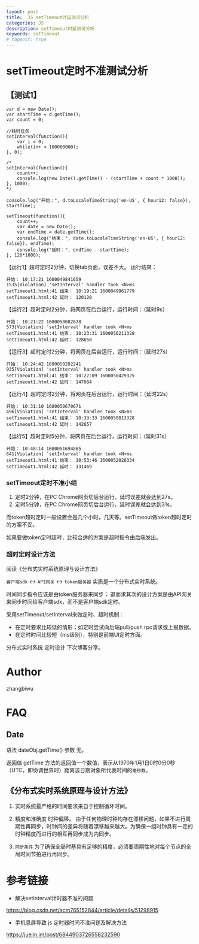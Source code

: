 ```yaml
---
layout: post
title:  JS setTimeout时延测试分析
categories: JS
description: setTimeout时延测试分析
keywords: setTimeout
# topmost: true
---
```


# setTimeout定时不准测试分析

## 【测试1】

```
var d = new Date();
var startTime = d.getTime();
var count = 0;

//耗时任务
setInterval(function(){
    var i = 0;
    while(i++ < 100000000);
}, 0);

/*
setInterval(function(){
    count++;
    console.log(new Date().getTime() - (startTime + count * 1000));
}, 1000);
*/

console.log("开始：", d.toLocaleTimeString('en-US', { hour12: false}), startTime);

setTimeout(function(){
    count++;
    var date = new Date();
    var endTime = date.getTime();
    console.log("结束：", date.toLocaleTimeString('en-US', { hour12: false}), endTime);
    console.log("延时：", endTime - startTime);
}, 120*1000);
```

【运行1】超时定时2分钟，切换tab页面，误差不大。
运行结果：
```
开始： 10:17:21 1600049841659
1535[Violation] 'setInterval' handler took <N>ms
setTimeout1.html:41 结束： 10:19:21 1600049961779
setTimeout1.html:42 延时： 120120
```

【运行2】超时定时2分钟，将网页在后台运行，运行时间：（延时9s）
```
开始： 10:21:22 1600050082678
573[Violation] 'setInterval' handler took <N>ms
setTimeout1.html:41 结束： 10:23:31 1600050211328
setTimeout1.html:42 延时： 128650
```

【运行3】超时定时2分钟，将网页在后台运行，运行时间：（延时27s）
```
开始： 10:24:42 1600050282241
935[Violation] 'setInterval' handler took <N>ms
setTimeout1.html:41 结束： 10:27:09 1600050429325
setTimeout1.html:42 延时： 147084
```


【运行4】超时定时2分钟，将网页在后台运行，运行时间：（延时22s）
```
开始： 10:31:10 1600050670671
496[Violation] 'setInterval' handler took <N>ms
setTimeout1.html:41 结束： 10:33:33 1600050813328
setTimeout1.html:42 延时： 142657
```

【运行5】超时定时5分钟，将网页在后台运行，运行时间：（延时31s）
```
开始： 10:48:14 1600051694865
641[Violation] 'setInterval' handler took <N>ms
setTimeout1.html:41 结束： 10:53:46 1600052026334
setTimeout1.html:42 延时： 331469
```

### setTimeout定时不准小结

1. 定时2分钟，在PC Chrome网页切后台运行，延时误差就会达到27s。
1. 定时5分钟，在PC Chrome网页切后台运行，延时误差就会达到31s。

而token超时定时一般设置会是几个小时，几天等。setTimeout做token超时定时的方案不妥。

如果要做token定时超时，比较合适的方案是超时指令由后端发出。

### 超时定时设计方法

阅读《分布式实时系统原理与设计方法》

`客户端sdk` <-> `API网关` <-> `token服务器` 实质是一个分布式实时系统。

时间同步指令应该是由token服务器来同步；
退而求其次的设计方案是由API网关来同步时间给客户端sdk，而不是客户端sdk定时。

采用setTimeout/setInterval来做定时、超时机制：
* 在定时要求比较低的情形；如定时尝试向后端pull/push rpc请求或上报数据。
* 在定时时间比较短（ms级别），特别是前端UI定时方面。

分布式实时系统 定时设计 下次博客分享。


# Author
zhangbiwu

# FAQ

## Date

语法
dateObj.getTime() 
参数
无。

返回值
getTime 方法的返回值一个数值，表示从1970年1月1日0时0分0秒（UTC，即协调世界时）距离该日期对象所代表时间的`毫秒数`。

## 《分布式实时系统原理与设计方法》

1. 实时系统最严格的时间要求来自于控制循环时间。

1. 精度和准确度
   时钟偏移。
   由于任何物理时钟均存在漂移问题，如果不进行周期性再同步，时钟间的差异将随着漂移越来越大。为确保一组时钟具有一定的时钟精度而进行的相互再同步成为内同步。

1. `同步条件`
   为了确保全局时基具有足够的精度，必须要周期性地对每个节点的全局时间节拍进行再同步。


# 参考链接

* 解决setInterval计时器不准的问题

https://blog.csdn.net/acm765152844/article/details/51298915

* 手机息屏导致 js 定时器时间不准问题及解决方法

https://juejin.im/post/6844903726558232590
